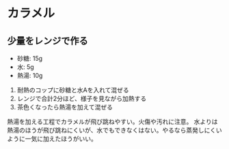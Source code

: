 # カラメル

## 少量をレンジで作る

- 砂糖: 15g
- 水: 5g
- 熱湯: 10g

1. 耐熱のコップに砂糖と水Aを入れて混ぜる
2. レンジで合計2分ほど、様子を見ながら加熱する
3. 茶色くなったら熱湯を加えて混ぜる

熱湯を加える工程でカラメルが飛び跳ねやすい。火傷や汚れに注意。
水よりは熱湯のほうが飛び跳ねにくいが、水でもできなくはない。やるなら蒸発しにくいように一気に加えたほうがいい。
